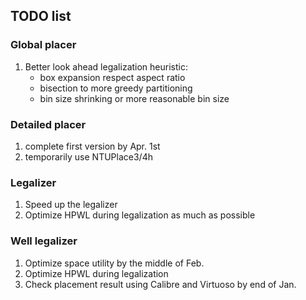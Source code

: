 ## TODO list

### Global placer
  1. Better look ahead legalization heuristic:
      - box expansion respect aspect ratio
      - bisection to more greedy partitioning
      - bin size shrinking or more reasonable bin size

### Detailed placer
  1. complete first version by Apr. 1st
  2. temporarily use NTUPlace3/4h
  
### Legalizer
  1. Speed up the legalizer
  2. Optimize HPWL during legalization as much as possible
  
### Well legalizer
  1. Optimize space utility by the middle of Feb.
  2. Optimize HPWL during legalization
  3. Check placement result using Calibre and Virtuoso by end of Jan.
 
 